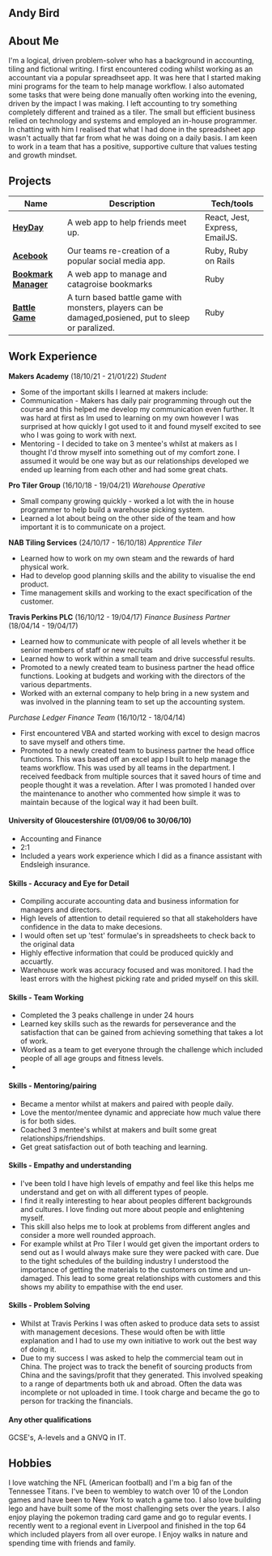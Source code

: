 ## Andy Bird

## About Me

I'm a logical, driven problem-solver who has a background in accounting, tiling and fictional writing. I first encountered coding whilst working as an accountant via a popular spreadhseet app. It was here that I started making mini programs for the team to help manage workflow. I also automated some tasks that were being done manually often working into the evening, driven by the impact I was making. 
I left accounting to try something completely different and trained as a tiler. The small but efficient business relied on technology and systems and employed an in-house programmer. In chatting with him I realised that what I had done in the spreadsheet app wasn't actually that far from what he was doing on a daily basis.
I am keen to work in a team that has a positive, supportive culture that values testing and growth mindset.

## Projects

| Name | Description | Tech/tools |
| ---------------------------- | ----------------- | ----------------- |
| **[HeyDay](https://github.com/Andybird88/heyday)** | A web app to help friends meet up. | React, Jest, Express, EmailJS. |
| **[Acebook](https://github.com/Andybird88/acebook-blue-magpies)** | Our teams re-creation of a popular social media app. | Ruby, Ruby on Rails |
|  **[Bookmark Manager](https://github.com/Andybird88/BookmarkManagerApp)**  | A web app to manage and catagroise bookmarks | Ruby |
|  **[Battle Game](https://github.com/Andybird88/Battle-Game)** | A turn based battle game with monsters, players can be damaged,posiened, put to sleep or paralized.| Ruby |

## Work Experience

**Makers Academy** (18/10/21 - 21/01/22)
_Student_

- Some of the important skills I learned at makers include:
- Communication - Makers has daily pair programming through out the course and this helped me develop my communication even further. It was hard at first as Im used to learning on my own however I was surprised at how quickly I got used to it and found myself excited to see who I was going to work with next. 
- Mentoring - I decided to take on 3 mentee's whilst at makers as I thought I'd throw myself into something out of my comfort zone. I assumed it would be one way but as our relationships developed we ended up learning from each other and had some great chats.

**Pro Tiler Group** (16/10/18 - 19/04/21) 
_Warehouse Operative_

- Small company growing quickly - worked a lot with the in house programmer to help build a warehouse picking system.
- Learned a lot about being on the other side of the team and how important it is to communicate on a project.

**NAB Tiling Services** (24/10/17 - 16/10/18) 
_Apprentice Tiler_

- Learned how to work on my own steam and the rewards of hard physical work.
- Had to develop good planning skills and the ability to visualise the end product.
- Time management skills and working to the exact specification of the customer.

**Travis Perkins PLC** (16/10/12 - 19/04/17) 
_Finance Business Partner_ (18/04/14 - 19/04/17)

- Learned how to communicate with people of all levels whether it be senior members of staff or new recruits
- Learned how to work within a small team and drive successful results.
- Promoted to a newly created team to business partner the head office functions. Looking at budgets and working with the directors of the various departments.
- Worked with an external company to help bring in a new system and was involved in the planning team to set up the accounting system.

_Purchase Ledger Finance Team_ (16/10/12 - 18/04/14)
- First encountered VBA and started working with excel to design macros to save myself and others time.
- Promoted to a newly created team to business partner the head office functions. This was based off an excel app I built to help manage the teams workflow. This was used by all teams in the department. I received feedback from multiple sources that it saved hours of time and people thought it was a revelation. After I was promoted I handed over the maintenance to another who commented how simple it was to maintain because of the logical way it had been built.

#### University of Gloucestershire (01/09/06 to 30/06/10)

- Accounting and Finance
- 2:1
- Included a years work experience which I did as a finance assistant with Endsleigh insurance.


#### Skills - Accuracy and Eye for Detail
- Compiling accurate accounting data and business information for managers and directors.
- High levels of attention to detail requiered so that all stakeholders have confidence in the data to make decesions.
- I would often set up 'test' formulae's in spreadsheets to check back to the original data
- Highly effective information that could be produced quickly and accuartly.
- Warehouse work was accuracy focused and was monitored. I had the least errors with the highest picking rate and prided myself on this skill.
#### Skills - Team Working
- Completed the 3 peaks challenge in under 24 hours
- Learned key skills such as the rewards for perseverance and the satisfaction that can be gained from achieving something that takes a lot of work.
- Worked as a team to get everyone through the challenge which included people of all age groups and fitness levels.
- 
#### Skills - Mentoring/pairing
- Became a mentor whilst at makers and paired with people daily.
- Love the mentor/mentee dynamic and appreciate how much value there is for both sides.
- Coached 3 mentee's whilst at makers and built some great relationships/friendships.
- Get great satisfaction out of both teaching and learning.
#### Skills - Empathy and understanding 
- I've been told I have high levels of empathy and feel like this helps me understand and get on with all different types of people.
- I find it really interesting to hear about peoples different backgrounds and cultures. I love finding out more about people and enlightening myself.
- This skill also helps me to look at problems from different angles and consider a more well rounded approach.
- For example whilst at Pro Tiler I would get given the important orders to send out as I would always make sure they were packed with care. Due to the tight schedules of the building industry I understood the importance of getting the materials to the customers on time and un-damaged. This lead to some great relationships with customers and this shows my ability to empathise with the end user.
#### Skills - Problem Solving
- Whilst at Travis Perkins I was often asked to produce data sets to assist with management decesions. These would often be with little explanation and I had to use my own initiative to work out the best way of doing it.
- Due to my success I was asked to help the commercial team out in China. The project was to track the benefit of sourcing products from China and the savings/profit that they generated. This involved speaking to a range of departments both uk and abroad. Often the data was incomplete or not uploaded in time. I took charge and became the go to person for tracking the financials. 

#### Any other qualifications

GCSE's, A-levels and a GNVQ in IT.

## Hobbies

I love watching the NFL (American football) and I'm a big fan of the Tennessee Titans.
I've been to wembley to watch over 10 of the London games and have been to New York to watch a game too.
I also love building lego and have built some of the most challenging sets over the years. I also enjoy playing the pokemon trading card game
and go to regular events. I recently went to a regional event in Liverpool and finished in the top 64 which included players from all over europe. I Enjoy walks in nature and spending time with friends and family. 
